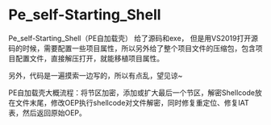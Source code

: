 # Pe_self-Starting_Shell
Pe_self-Starting_Shell（PE自加载壳）
给了源码和exe，
但是用VS2019打开源码的时候，需要配置一些项目属性，所以另外给了整个项目文件的压缩包，包含项目配置文件，直接解压打开，就能移植项目属性。

另外，代码是一遍摸索一边写的，所以有点乱，望见谅~

PE自加载壳大概流程：将节区加密，添加或扩大最后一个节区，解密Shellcode放在文件末尾，修改OEP执行shellcode对文件解密，同时修复重定位、修复IAT表，然后返回原始OEP。
